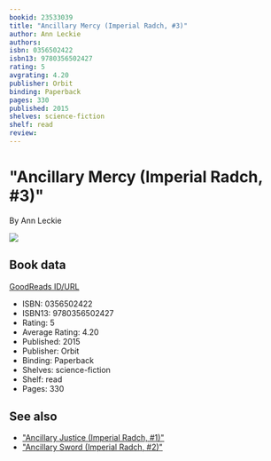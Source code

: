 ```yaml
---
bookid: 23533039
title: "Ancillary Mercy (Imperial Radch, #3)"
author: Ann Leckie
authors: 
isbn: 0356502422
isbn13: 9780356502427
rating: 5
avgrating: 4.20
publisher: Orbit
binding: Paperback
pages: 330
published: 2015
shelves: science-fiction
shelf: read
review: 
---
```


# "Ancillary Mercy (Imperial Radch, #3)"

By Ann Leckie

![](https://i.gr-assets.com/images/S/compressed.photo.goodreads.com/books/1493642929l/23533039.jpg)

## Book data

[GoodReads ID/URL](https://www.goodreads.com/book/show/23533039)

- ISBN: 0356502422
- ISBN13: 9780356502427
- Rating: 5
- Average Rating: 4.20
- Published: 2015
- Publisher: Orbit
- Binding: Paperback
- Shelves: science-fiction
- Shelf: read
- Pages: 330


## See also

- ["Ancillary Justice (Imperial Radch, #1)"](Ancillary_Justice_Imperial_Radch__1.md)
- ["Ancillary Sword (Imperial Radch, #2)"](Ancillary_Sword_Imperial_Radch__2.md)

